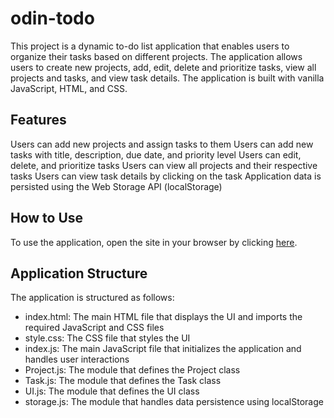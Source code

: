 # odin-todo

This project is a dynamic to-do list application that enables users to organize their tasks based on different projects. The application allows users to create new projects, add, edit, delete and prioritize tasks, view all projects and tasks, and view task details. The application is built with vanilla JavaScript, HTML, and CSS.

## Features

Users can add new projects and assign tasks to them
Users can add new tasks with title, description, due date, and priority level
Users can edit, delete, and prioritize tasks
Users can view all projects and their respective tasks
Users can view task details by clicking on the task
Application data is persisted using the Web Storage API (localStorage)

## How to Use

To use the application, open the site in your browser by clicking [here](https://dustinyochim.github.io/odin-todo/).

## Application Structure

The application is structured as follows:

* index.html: The main HTML file that displays the UI and imports the required JavaScript and CSS files
* style.css: The CSS file that styles the UI
* index.js: The main JavaScript file that initializes the application and handles user interactions
* Project.js: The module that defines the Project class
* Task.js: The module that defines the Task class
* UI.js: The module that defines the UI class
* storage.js: The module that handles data persistence using localStorage


